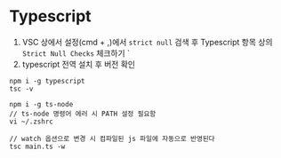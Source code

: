 # Typescript 

1. VSC 상에서 설정(cmd + ,)에서 `strict null` 검색 후 Typescript 항목 상의 `Strict Null Checks` 체크하기 `
2. typescript 전역 설치 후 버전 확인
```
npm i -g typescript
tsc -v 

npm i -g ts-node
// ts-node 명령어 에러 시 PATH 설정 필요함
vi ~/.zshrc

// watch 옵션으로 변경 시 컴파일된 js 파일에 자동으로 반영된다
tsc main.ts -w
```